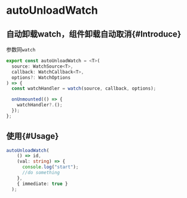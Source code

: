 # autoUnloadWatch

## 自动卸载watch，组件卸载自动取消{#Introduce}

参数同`watch`

```ts
export const autoUnloadWatch = <T>(
  source: WatchSource<T>,
  callback: WatchCallback<T>,
  options?: WatchOptions
) => {
  const watchHandler = watch(source, callback, options);

  onUnmounted(() => {
    watchHandler?.();
  });
};
```

## 使用{#Usage}

```ts
autoUnloadWatch(
    () => id,
    (val: string) => {
      console.log("start");
      //do something
    },
    { immediate: true }
  );
```
